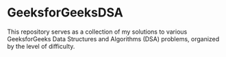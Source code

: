 # GeeksforGeeksDSA
This repository serves as a collection of my solutions to various GeeksforGeeks Data Structures and Algorithms (DSA) problems, organized by the level of difficulty.

